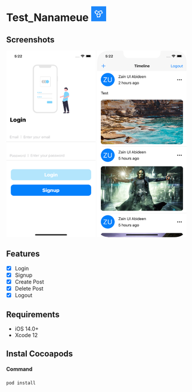 # Test_Nanameue <img src="Screenshots/logo.png" width="40" height="40">

## Screenshots
<img src="Screenshots/login.png" width="240" height="500"> <img src="Screenshots/timeline.png" width="240" height="500">

## Features

- [x] Login
- [x] Signup
- [x] Create Post
- [x] Delete Post
- [x] Logout

## Requirements

- iOS 14.0+
- Xcode 12

## Instal Cocoapods

#### Command
`pod install`

